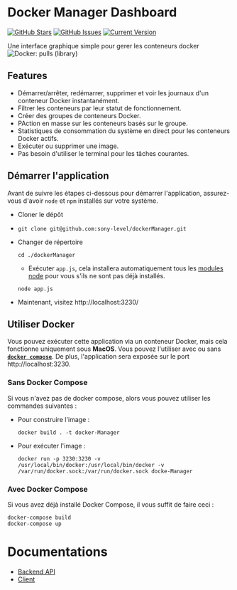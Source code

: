 # Docker Manager Dashboard
 
[![GitHub Stars](https://img.shields.io/github/stars/sony-level/dockerManager.svg)](https://github.com/sony-level/dockerManager/stargazers) [![GitHub Issues](https://img.shields.io/github/issues/sony-level/dockerManager.svg)](https://github.com/sony-level/dockerManager/issues) [![Current Version](https://img.shields.io/badge/version-1.0.7-green.svg)](https://github.com/sony-level/DockerManager) 

Une interface graphique simple pour gerer les conteneurs docker ![Docker: pulls (library)](http://flat.badgen.net/docker/pulls/library/library?params)

## Features
- Démarrer/arrêter, redémarrer, supprimer et voir les journaux d'un conteneur Docker instantanément.
- Filtrer les conteneurs par leur statut de fonctionnement.
- Créer des groupes de conteneurs Docker.
- PAction en masse sur les conteneurs basés sur le groupe.
- Statistiques de consommation du système en direct pour les conteneurs Docker actifs.
- Exécuter ou supprimer une image.
- Pas besoin d'utiliser le terminal pour les tâches courantes.

## Démarrer l'application

Avant de suivre les étapes ci-dessous pour démarrer l'application, assurez-vous d'avoir `node` et `npm` installés sur votre système.

- Cloner le dépôt
- 
  ```
  git clone git@github.com:sony-level/dockerManager.git
  ```
- Changer de répertoire
  ```
  cd ./dockerManager

  ```
  - Exécuter `app.js`, cela installera automatiquement tous les [modules node](https://github.com/sony-level/dockerManager/blob/master/backend/package.json) pour vous s'ils ne sont pas déjà installés.

  ```
  node app.js
  ```
- Maintenant, visitez http://localhost:3230/

## Utiliser Docker

Vous pouvez exécuter cette application via un conteneur Docker, mais cela fonctionne uniquement sous **MacOS**. Vous pouvez l'utiliser avec ou sans [**`docker compose`**](https://docs.docker.com/compose/). 
De plus, l'application sera exposée sur le port http://localhost:3230.

### Sans Docker Compose

Si vous n'avez pas de docker compose, alors vous pouvez utiliser les commandes suivantes :

- Pour construire l'image :

  ```
  docker build . -t docker-Manager
  ```
- Pour exécuter l'image :
  ```
  docker run -p 3230:3230 -v /usr/local/bin/docker:/usr/local/bin/docker -v /var/run/docker.sock:/var/run/docker.sock docke-Manager
  ```


### Avec Docker Compose

Si vous avez déjà installé Docker Compose, il vous suffit de faire ceci :

```
docker-compose build
docker-compose up
```

# Documentations

- [Backend API](https://github.com/sony-level/dockerManager/tree/master/backend)
- [Client](https://github.com/sony-level/dockerManager/tree/master/client)

